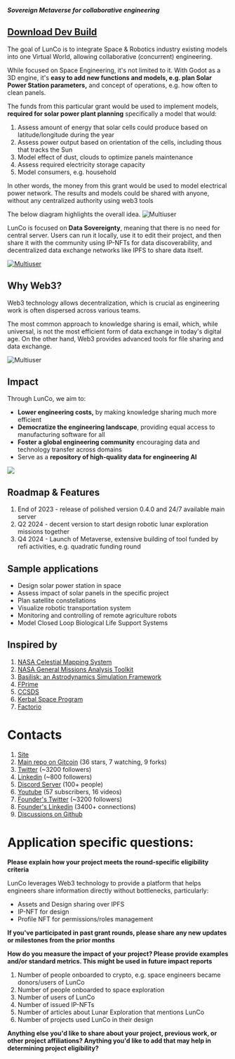 _**Sovereign Metaverse for collaborative engineering**_

## [Download Dev Build](https://github.com/LunCoSim/lunco-sim/releases/tag/v0.4.0-dev1)

The goal of LunCo is to integrate Space & Robotics industry existing models into one Virtual World, allowing collaborative (concurrent) engineering.

While focused on Space Engineering, it's not limited to it. With Godot as a 3D engine, it's **easy to add new functions and models, e.g. plan Solar Power Station parameters,** and concept of operations, e.g. how often to clean panels.


The funds from this particular grant would be used to implement models, **required for solar power plant planning** specifically a model that would:

1. Assess amount of energy that solar cells could produce based on latitude/longitude during the year
2. Assess power output based on orientation of the cells, including thous that tracks the Sun
3. Model effect of dust, clouds to optimize panels maintenance
4. Assess required electricity storage capacity
5. Model consumers, e.g. household

In other words, the money from this grant would be used to model electrical power network. 
The results and models could be shared with anyone, without any centralized authority using web3 tools


The below diagram highlights the overall idea.
![Multiuser](https://bafybeic5mnsajdsyrszy7ddnoy5uvxhz76usukcnatp5g5exqapqagzcc4.ipfs.w3s.link/Combining%20simulations.png)

LunCo is focused on **Data Sovereignty**, meaning that there is no need for central server. Users can run it locally, use it to edit their project, and then share it with the community using IP-NFTs for data discoverability, and decentralized data exchange networks like IPFS to share data itself.

[![Multiuser](https://bafybeibdidgnutcuhqodxkvnh3qpecugyu6a7p6rvk7w36jwe5m4mtotty.ipfs.w3s.link/Federated.png)](https://twitter.com/LunCoSim/status/1679031437780201472)

## Why Web3?

Web3 technology allows decentralization, which is crucial as engineering work is often dispersed across various teams. 

The most common approach to knowledge sharing is email, which, while universal, is not the most efficient form of data exchange in today's digital age. On the other hand, Web3 provides advanced tools for file sharing and data exchange.

![Multiuser](https://bafybeifuursjotnrriuy7sh2r7gf4k7mc4ob47nkmjnqj5h3m336a7moum.ipfs.w3s.link/Screenshot_20231105_151305.jpg)


## Impact

Through LunCo, we aim to:

- **Lower engineering costs,** by making knowledge sharing much more efficient
- **Democratize the engineering landscape**, providing equal access to manufacturing software for all
- **Foster a global engineering community** encouraging data and technology transfer across domains
- Serve as a **repository of high-quality data for engineering AI**

![](https://bafybeieyvd2guylnjom7lnyqcudcawsjnc2k5srr7a3j53jtswo6syww2m.ipfs.w3s.link/Screenshot_20231105_152202.jpg)
## Roadmap & Features

1. End of 2023 - release of polished version 0.4.0 and 24/7 available main server
2. Q2 2024 - decent version to start design robotic lunar exploration missions together
3. Q4 2024 - Launch of Metaverse, extensive building of tool funded by refi activities, e.g. quadratic funding round

## Sample applications

- Design solar power station in space 
- Assess impact of solar panels in the specific project
- Plan satellite constellations 
- Visualize robotic transportation system
- Monitoring and controlling of remote agriculture robots
- Model Closed Loop Biological Life Support Systems

## Inspired by

1. [NASA Celestial Mapping System](https://celestialmappingsystem.arc.nasa.gov)
2. [NASA General Missions Analysis Toolkit](https://software.nasa.gov/software/GSC-17177-1)
3. [Basilisk: an Astrodynamics Simulation Framework](https://hanspeterschaub.info/basilisk/)
4. [FPrime](https://github.com/nasa/fprime)
5. [CCSDS](https://public.ccsds.org/default.aspx) 
6. [Kerbal Space Program](https://www.kerbalspaceprogram.com)
7. [Factorio](https://www.factorio.com)

# Contacts

1. [Site](https://lunco.space)
2. [Main repo on Gitcoin](https://github.com/LunCoSim/lunco-sim) (36 stars, 7 watching, 9 forks)
3. [Twitter](https://twitter.com/LunCoSim) (~3200 followers)
4. [Linkedin](https://www.linkedin.com/company/luncosim/) (~800 followers)
5. [Discord Server](https://discord.gg/uTEFrW32) (100+ people)
7. [Youtube](https://www.youtube.com/@LunCoSim) (57 subscribers, 16 videos)
8. [Founder's Twitter](https://twitter.com/_Difint_) (~3200 followers)
9. [Founder's Linkedin](https://www.linkedin.com/in/rod-mamin-2a48a12b/) (3400+ connections)
10. [Discussions on Github](https://github.com/orgs/LunCoSim/discussions)


# Application specific questions:

**Please explain how your project meets the round-specific eligibility criteria**

LunCo leverages Web3 technology to provide a platform that helps engineers share information directly without bottlenecks, particularly:

- Assets and Design sharing over IPFS
- IP-NFT for design
- Profile NFT for permissions/roles management


**If you've participated in past grant rounds, please share any new updates or milestones from the prior months**



**How do you measure the impact of your project? Please provide examples and/or standard metrics. This might be used in future impact reports**

1. Number of people onboarded to crypto, e.g. space engineers became donors/users of LunCo
2. Number of people onboarded to space exploration
3. Number of users of LunCo
4. Number of issued IP-NFTs
5. Number of articles about Lunar Exploration that mentions LunCo
6. Number of projects used LunCo in their design

**Anything else you'd like to share about your project, previous work, or other project affiliations? Anything you'd like to add that may help in determining project eligibility?**


